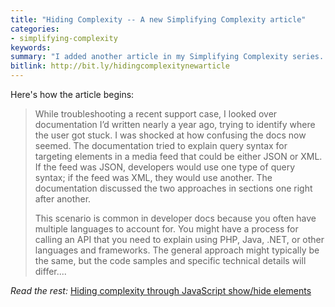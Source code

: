 ```yaml
---
title: "Hiding Complexity -- A new Simplifying Complexity article"
categories:
- simplifying-complexity
keywords:
summary: "I added another article in my Simplifying Complexity series. This one is called <a href='https://idratherbewriting.com/simplifying-complexity/hiding-complexity.html'>Hiding complexity through JavaScript show/hide elements</a>. The basic principle is to look for ways to reduce complexity by hiding less-used information on the screen through JavaScript techniques, such as show/hide elements, expand/collapse toggles, and more."
bitlink: http://bit.ly/hidingcomplexitynewarticle
---
```


Here's how the article begins:

> While troubleshooting a recent support case, I looked over documentation I’d written nearly a year ago, trying to identify where the user got stuck. I was shocked at how confusing the docs now seemed. The documentation tried to explain query syntax for targeting elements in a media feed that could be either JSON or XML. If the feed was JSON, developers would use one type of query syntax; if the feed was XML, they would use another. The documentation discussed the two approaches in sections one right after another.
>
> This scenario is common in developer docs because you often have multiple languages to account for. You might have a process for calling an API that you need to explain using PHP, Java, .NET, or other languages and frameworks. The general approach might typically be the same, but the code samples and specific technical details will differ....

*Read the rest:* [Hiding complexity through JavaScript show/hide elements](https://idratherbewriting.com/simplifying-complexity/hiding-complexity.html)
